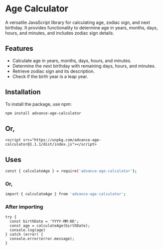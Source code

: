 # Age Calculator

A versatile JavaScript library for calculating age, zodiac sign, and next birthday. It provides functionality to determine age in years, months, days, hours, and minutes, and includes zodiac sign details.

## Features

- Calculate age in years, months, days, hours, and minutes.
- Determine the next birthday with remaining days, hours, and minutes.
- Retrieve zodiac sign and its description.
- Check if the birth year is a leap year.

## Installation

To install the package, use npm:

```bash
npm install advance-age-calculator
```
## Or,
```
<script src="https://unpkg.com/advance-age-calculator@1.1.1/dist/index.js"></script>
```

## Uses

```bash
const { calculateAge } = require('advance-age-calculator');
```
### Or,

```bash
import { calculateAge } from 'advance-age-calculator';
```

### After importing 
```
try {
  const birthDate = 'YYYY-MM-DD';
  const age = calculateAge(birthDate);
  console.log(age)
} catch (error) {
  console.error(error.message);
}
```


